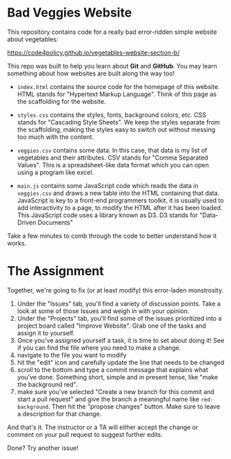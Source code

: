# Bad Veggies Website

This repository contains code for a really bad error-ridden simple website about vegetables:

https://code4policy.github.io/vegetables-website-section-b/

This repo was built to help you learn about **Git** and **GitHub**. You may learn something about how websites are built along the way too!

- `index.html` contains the source code for the homepage of this website. HTML stands for "Hypertext Markup Language". Think of this page as the scaffolding for the website.

- `styles.css` contains the styles, fonts, background colors, etc. CSS stands for "Cascading Style Sheets". We keep the styles separate from the scaffolding, making the styles easy to switch out without messing too much with the content.

- `veggies.csv` contains some data. In this case, that data is my list of vegetables and their attributes. CSV stands for "Comma Separated Values". This is a spreadsheet-like data format which you can open using a program like excel. 

- `main.js` contains some JavaScript code which reads the data in `veggies.csv` and draws a new table into the HTML containing that data. JavaScript is key to a front-end programmers toolkit, it is usually used to add interactivity to a page, to modify the HTML after it has been loaded. This JavaScript code uses a library known as D3. D3 stands for "Data-Driven Documents"

Take a few minutes to comb through the code to better understand how it works.

# The Assignment

Together, we're going to fix (or at least modify) this error-laden monstrosity.

1. Under the "Issues" tab, you'll find a variety of discussion points. Take a look at some of those Issues and weigh in with your opinion.
2. Under the "Projects" tab, you'll find some of the issues prioritized into a project board called "Improve Website". Grab one of the tasks and assign it to yourself.
3. Once you've assigned yourself a task, it is time to set about doing it! See if you can find the file where you need to make a change.
  1. navigate to the file you want to modify
  2. hit the "edit" icon and carefully update the line that needs to be changed
  3. scroll to the bottom and type a commit message that explains what you've done. Something short, simple and in present tense, like "make the background red".
  4. make sure you've selected "Create a new branch for this commit and start a pull request" and give the branch a meaningful name like `red-background`. Then hit the "propose changes" button. Make sure to leave a description for that change.
  
And that's it. The instructor or a TA will either accept the change or comment on your pull request to suggest further edits. 

Done? Try another issue!
